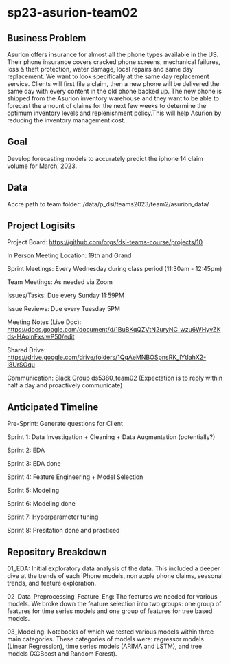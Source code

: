 # sp23-asurion-team02

## Business Problem
Asurion offers insurance for almost all the phone types available in the US.
Their phone insurance covers cracked phone screens, mechanical failures, loss & theft protection, water damage, local repairs and same day replacement.
We want to look specifically at the same day replacement service. Clients will first file a claim, then a new phone will be delivered the same day with every content in the old phone backed up. The new phone is shipped from the Asurion inventory warehouse and they want to be able to forecast the amount of
claims for the next few weeks to determine the optimum inventory levels and replenishment policy.This will help Asurion by reducing the inventory management cost.

## Goal
Develop forecasting models to accurately predict the iphone 14 claim volume for March, 2023.

## Data
Accre path to team folder: /data/p_dsi/teams2023/team2/asurion_data/

## Project Logisits
Project Board: https://github.com/orgs/dsi-teams-course/projects/10

In Person Meeting Location: 19th and Grand 

Sprint Meetings: Every Wednesday during class period (11:30am - 12:45pm)

Team Meetings: As needed via Zoom

Issues/Tasks: Due every Sunday 11:59PM 

Issue Reviews: Due every Tuesday 5PM 

Meeting Notes (Live Doc): https://docs.google.com/document/d/1BuBKqQZVtN2uryNC_wzu6WHyvZKds-HAoInFxsiwP50/edit 

Shared Drive:
https://drive.google.com/drive/folders/1QqAeMNBOSpnsRK_lYtIahX2-I8UrSOqu 

Communication: Slack Group ds5380_team02 (Expectation is to reply within half a day and proactively communicate) 

## Anticipated Timeline
Pre-Sprint: Generate questions for Client 

Sprint 1: Data Investigation + Cleaning + Data Augmentation (potentially?) 

Sprint 2: EDA  

Sprint 3: EDA done

Sprint 4: Feature Engineering + Model Selection 

Sprint 5: Modeling 

Sprint 6: Modeling done

Sprint 7: Hyperparameter tuning

Sprint 8: Presitation done and practiced

## Repository Breakdown
01_EDA: 
Initial exploratory data analysis of the data. This included a deeper dive at the trends of each iPhone models, non apple phone claims, seasonal trends, and feature exploration.

02_Data_Preprocessing_Feature_Eng: 
The features we needed for various models. We broke down the feature selection into two groups: one group of features for time series models and one group of features for tree based models. 

03_Modeling: 
Notebooks of which we tested various models within three main categories. These categories of models were: regressor models (Linear Regression), time series models (ARIMA and LSTM), and tree models (XGBoost and Random Forest).

